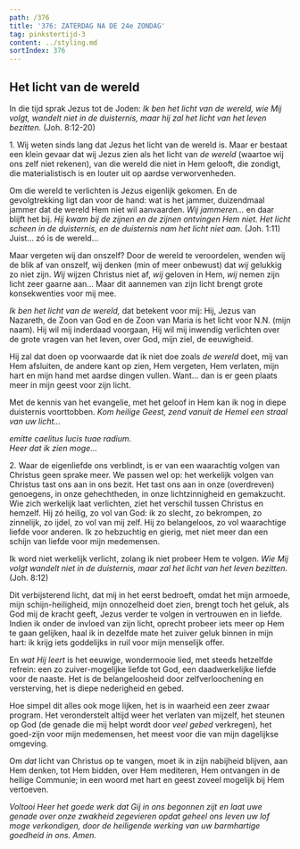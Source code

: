 ```yaml
---
path: /376
title: '376: ZATERDAG NA DE 24e ZONDAG'
tag: pinkstertijd-3
content: ../styling.md
sortIndex: 376
---
```


## Het licht van de wereld

In die tijd sprak Jezus tot de Joden: _Ik ben het licht van de wereld, wie Mij volgt, wandelt niet in de duisternis, maar hij zal het licht van het leven bezitten._ (Joh. 8:12-20)

1\. Wij weten sinds lang dat Jezus het licht van de wereld is. Maar er bestaat een klein gevaar dat wij Jezus zien als het licht van _de wereld_ (waartoe wij ons zelf niet rekenen), van die wereld die niet in Hem gelooft, die zondigt, die materialistisch is en louter uit op aardse verworvenheden.

Om die wereld te verlichten is Jezus eigenlijk gekomen. En de gevolgtrekking ligt dan voor de hand: wat is het jammer, duizendmaal jammer dat de wereld Hem niet wil aanvaarden. _Wij jammeren..._ en daar blijft het bij. _Hij kwam bij de zijnen en de zijnen ontvingen Hem niet. Het licht scheen in de duisternis, en de duisternis nam het licht niet aan._ (Joh. 1:11) Juist... zó is de wereld...

Maar vergeten wij dan onszelf? Door de wereld te veroordelen, wenden wij de blik af van onszelf, wij denken (min of meer onbewust) dat _wij_ gelukkig zo niet zijn. _Wij_ wijzen Christus niet af, _wij_ geloven in Hem, _wij_ nemen zijn licht zeer gaarne aan... Maar dit aannemen van zijn licht brengt grote konsekwenties voor mij mee.

_Ik ben het licht van de wereld,_ dat betekent voor mij: Hij, Jezus van Nazareth, de Zoon van God en de Zoon van Maria is het licht voor N.N. (mijn naam). Hij wil mij inderdaad voorgaan, Hij wil mij inwendig verlichten over de grote vragen van het leven, over God, mijn ziel, de eeuwigheid.

Hij zal dat doen op voorwaarde dat ik niet doe zoals _de wereld_ doet, mij van Hem afsluiten, de andere kant op zien, Hem vergeten, Hem verlaten, mijn hart en mijn hand met aardse dingen vullen. Want... dan is er geen plaats meer in mijn geest voor zijn licht.

Met de kennis van het evangelie, met het geloof in Hem kan ik nog in diepe duisternis voorttobben. _Kom heilige Geest, zend vanuit de Hemel een straal van uw licht..._

_emitte caelitus lucis tuae radium_.  
_Heer dat ik zien moge..._

2\. Waar de eigenliefde ons verblindt, is er van een waarachtig volgen van Christus geen sprake meer. We passen wel op: het werkelijk volgen van Christus tast ons aan in ons bezit. Het tast ons aan in onze (overdreven) genoegens, in onze gehechtheden, in onze lichtzinnigheid en gemakzucht. Wie zich werkelijk laat verlichten, ziet het verschil tussen Christus en hemzelf. Hij zó heilig, zo vol van God: ik zo slecht, zo bekrompen, zo zinnelijk, zo ijdel, zo vol van mij zelf. Hij zo belangeloos, zo vol waarachtige liefde voor anderen. Ik zo hebzuchtig en gierig, met niet meer dan een schijn van liefde voor mijn medemensen.

Ik word niet werkelijk verlicht, zolang ik niet probeer Hem te volgen. _Wie Mij volgt wandelt niet in de duisternis, maar zal het licht van het leven bezitten._ (Joh. 8:12)

Dit verbijsterend licht, dat mij in het eerst bedroeft, omdat het mijn armoede, mijn schijn-heiligheid, mijn onnozelheid doet zien, brengt toch het geluk, als God mij de kracht geeft, Jezus verder te volgen in vertrouwen en in liefde. Indien ik onder de invloed van zijn licht, oprecht probeer iets meer op Hem te gaan gelijken, haal ik in dezelfde mate het zuiver geluk binnen in mijn hart: ik krijg iets goddelijks in ruil voor mijn menselijk offer.

En _wat Hij leert_ is het eeuwige, wondermooie lied, met steeds hetzelfde refrein: een zo zuiver-mogelijke liefde tot God, een daadwerkelijke liefde voor de naaste. Het is de belangeloosheid door zelfverloochening en versterving, het is diepe nederigheid en gebed.

Hoe simpel dit alles ook moge lijken, het is in waarheid een zeer zwaar program. Het veronderstelt altijd weer het verlaten van mijzelf, het steunen op God (de genade die mij helpt wordt door _veel gebed_ verkregen), het goed-zijn voor mijn medemensen, het meest voor die van mijn dagelijkse omgeving.

Om _dat_ licht van Christus op te vangen, moet ik in zijn nabijheid blijven, aan Hem denken, tot Hem bidden, over Hem mediteren, Hem ontvangen in de heilige Communie; in een woord met hart en geest zoveel mogelijk bij Hem vertoeven.

_Voltooi Heer het goede werk dat Gij in ons begonnen zijt en laat uwe genade over onze zwakheid zegevieren opdat geheel ons leven uw lof moge verkondigen, door de heiligende werking van uw barmhartige goedheid in ons. Amen._
